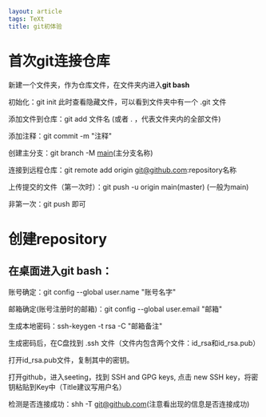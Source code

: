 ```yaml
layout: article
tags: TeXt
title: git初体验
```



# 首次git连接仓库

新建一个文件夹，作为仓库文件，在文件夹内进入**git bash**

初始化：git init	此时查看隐藏文件，可以看到文件夹中有一个 .git 文件

添加文件到仓库：git add 文件名 (或者 . ，代表文件夹内的全部文件)

添加注释：git commit -m "注释"

创建主分支：git branch -M <u>main</u>(主分支名称)

连接到远程仓库：git remote add origin git@github.com:repository名称

上传提交的文件（第一次时）：git push -u origin main(master) (一般为main)

非第一次：git push 即可

# 创建repository

## 在桌面进入git bash：

账号确定：git config --global user.name "账号名字"

邮箱确定(账号注册时的邮箱)：git config --global user.email "邮箱"

生成本地密码：ssh-keygen -t rsa -C "邮箱备注"

生成密码后，在C盘找到 .ssh 文件（文件内包含两个文件：id_rsa和id_rsa.pub）

打开id_rsa.pub文件，复制其中的密钥。

打开github，进入seeting，找到 SSH and GPG keys, 点击 new SSH key，将密钥粘贴到Key中（Title建议写用户名）

检测是否连接成功：shh -T git@github.com(注意看出现的信息是否连接成功)